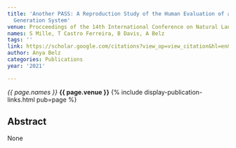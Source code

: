```yaml
---
title: 'Another PASS: A Reproduction Study of the Human Evaluation of a Football Report
  Generation System'
venue: Procceedings of the 14th International Conference on Natural Language …, 2021
names: S Mille, T Castro Ferreira, B Davis, A Belz
tags: ''
link: https://scholar.google.com/citations?view_op=view_citation&hl=en&user=trwwiW4AAAAJ&pagesize=100&sortby=pubdate&citation_for_view=trwwiW4AAAAJ:eMMeJKvmdy0C
author: Anya Belz
categories: Publications
year: '2021'

---
```


*{{ page.names }}*
**{{ page.venue }}**
{% include display-publication-links.html pub=page %}
## Abstract

None